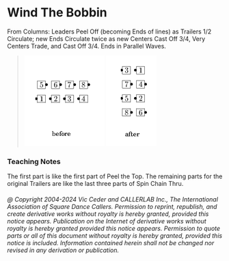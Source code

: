 
# Wind The Bobbin

From Columns: Leaders Peel Off (becoming Ends of lines) as
Trailers 1/2 Circulate; new Ends Circulate twice as new Centers Cast
Off 3/4, Very Centers Trade, and Cast Off 3/4. Ends in Parallel
Waves.

> 
> ![alt](wind_the_bobbin-1.png)
> ![alt](wind_the_bobbin-2.png)
> 

### Teaching Notes
The first part is like the first part of Peel the Top. 
The remaining parts for the original Trailers
are like the last three parts of Spin Chain Thru.

###### @ Copyright 2004-2024 Vic Ceder and CALLERLAB Inc., The International Association of Square Dance Callers. Permission to reprint, republish, and create derivative works without royalty is hereby granted, provided this notice appears. Publication on the Internet of derivative works without royalty is hereby granted provided this notice appears. Permission to quote parts or all of this document without royalty is hereby granted, provided this notice is included. Information contained herein shall not be changed nor revised in any derivation or publication.
